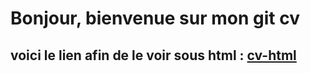 # Bonjour, bienvenue sur mon git cv

## voici le lien afin de le voir sous html : [cv-html](https://maxdaspro.github.io/cv-html-css/)
